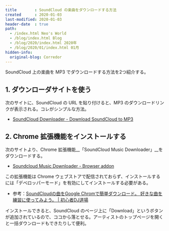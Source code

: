 ```yaml
---
title        : SoundCloud の楽曲をダウンロードする方法
created      : 2020-01-03
last-modified: 2020-01-03
header-date  : true
path:
  - /index.html Neo's World
  - /blog/index.html Blog
  - /blog/2020/index.html 2020年
  - /blog/2020/01/index.html 01月
hidden-info:
  original-blog: Corredor
---
```


SoundCloud 上の楽曲を MP3 でダウンロードする方法を2つ紹介する。

## 1. ダウンローダサイトを使う

次のサイトに、SoundCloud の URL を貼り付けると、MP3 のダウンロードリンクが表示される。コレがシンプルな方法。

- [SoundCloud Downloader - Download SoundCloud to MP3](https://sclouddownloader.net)

## 2. Chrome 拡張機能をインストールする

次のサイトより、Chrome 拡張機能__「SoundCloud Music Downloader」__をダウンロードする。

- [Soundcloud Music Downloader - Browser addon](https://addoncrop.com/soundcloud-music-downloader/)

この拡張機能は Chrome ウェブストアで配信されておらず、インストールするには「デベロッパーモード」を有効にしてインストールする必要がある。

- 参考：[SoundCloudの曲をGoogle Chromで簡単ダウンロード。 好きな曲を練習に使ってみよう。 | 初心者DJ道場](http://beginner-dj.site/archives/267.html)

インストールできると、SoundCloud のページ上に「Download」というボタンが追加されているので、ココから落とせる。アーティストのトップページを開くと一括ダウンロードもできたりして便利。
